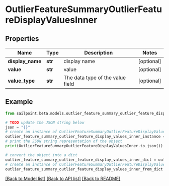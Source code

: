 # OutlierFeatureSummaryOutlierFeatureDisplayValuesInner


## Properties

Name | Type | Description | Notes
------------ | ------------- | ------------- | -------------
**display_name** | **str** | display name | [optional] 
**value** | **str** | value | [optional] 
**value_type** | **str** | The data type of the value field | [optional] 

## Example

```python
from sailpoint.beta.models.outlier_feature_summary_outlier_feature_display_values_inner import OutlierFeatureSummaryOutlierFeatureDisplayValuesInner

# TODO update the JSON string below
json = "{}"
# create an instance of OutlierFeatureSummaryOutlierFeatureDisplayValuesInner from a JSON string
outlier_feature_summary_outlier_feature_display_values_inner_instance = OutlierFeatureSummaryOutlierFeatureDisplayValuesInner.from_json(json)
# print the JSON string representation of the object
print(OutlierFeatureSummaryOutlierFeatureDisplayValuesInner.to_json())

# convert the object into a dict
outlier_feature_summary_outlier_feature_display_values_inner_dict = outlier_feature_summary_outlier_feature_display_values_inner_instance.to_dict()
# create an instance of OutlierFeatureSummaryOutlierFeatureDisplayValuesInner from a dict
outlier_feature_summary_outlier_feature_display_values_inner_from_dict = OutlierFeatureSummaryOutlierFeatureDisplayValuesInner.from_dict(outlier_feature_summary_outlier_feature_display_values_inner_dict)
```
[[Back to Model list]](../README.md#documentation-for-models) [[Back to API list]](../README.md#documentation-for-api-endpoints) [[Back to README]](../README.md)



